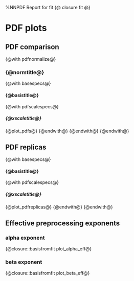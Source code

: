 %NNPDF Report for fit {@ closure fit @}
# PDF plots

## PDF comparison
{@with pdfnormalize@}
### {@normtitle@}
{@with basespecs@}
#### {@basistitle@}
{@with pdfscalespecs@}
##### {@xscaletitle@}
{@plot_pdfs@}
{@endwith@}
{@endwith@}
{@endwith@}

## PDF replicas
{@with basespecs@}
#### {@basistitle@}
{@with pdfscalespecs@}
##### {@xscaletitle@}
{@plot_pdfreplicas@}
{@endwith@}
{@endwith@}

## Effective preprocessing exponents
### alpha exponent
{@closure::basisfromfit plot_alpha_eff@}
### beta exponent
{@closure::basisfromfit plot_beta_eff@}
